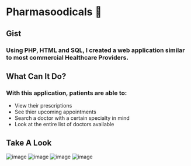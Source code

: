 # Pharmasoodicals :hospital:

## Gist
### Using PHP, HTML and SQL, I created a web application similar to most commercial Healthcare Providers.

## What Can It Do?
### With this application, patients are able to:
* View their prescriptions
* See thier upcoming appointments
* Search a doctor with a certain specialty in mind
* Look at the entire list of doctors available

## Take A Look
![image](https://user-images.githubusercontent.com/54640013/148888833-3cda8220-cc9c-4fa7-a0bd-fe5d1b614b0a.png)
![image](https://user-images.githubusercontent.com/54640013/148888876-db969f36-af0c-42ee-b0cb-05a00823d55a.png)
![image](https://user-images.githubusercontent.com/54640013/148889024-ff55b536-0232-4997-aaf0-a57510710448.png)
![image](https://user-images.githubusercontent.com/54640013/148889063-6abe670c-403d-413a-aea4-d3dec39f674e.png)



